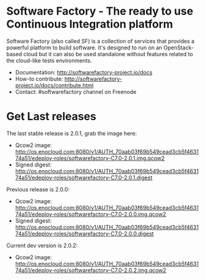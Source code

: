 Software Factory - The ready to use Continuous Integration platform
===================================================================

Software Factory (also called SF) is a collection of services that provides
a powerful platform to build software. It's designed to
run on an OpenStack-based cloud but it can also be used standalone
without features related to the cloud-like tests environments.

* Documentation: http://softwarefactory-project.io/docs
* How-to contribute: http://softwarefactory-project.io/docs/contribute.html
* Contact: #softwarefactory channel on Freenode

# Get Last releases

The last stable release is 2.0.1, grab the image here:

* Qcow2 image: http://os.enocloud.com:8080/v1/AUTH_70aab03f69b549cead3cb5f463174a51/edeploy-roles/softwarefactory-C7.0-2.0.1.img.qcow2
* Signed digest: http://os.enocloud.com:8080/v1/AUTH_70aab03f69b549cead3cb5f463174a51/edeploy-roles/softwarefactory-C7.0-2.0.1.digest

Previous release is 2.0.0:

* Qcow2 image: http://os.enocloud.com:8080/v1/AUTH_70aab03f69b549cead3cb5f463174a51/edeploy-roles/softwarefactory-C7.0-2.0.0.img.qcow2
* Signed digest: http://os.enocloud.com:8080/v1/AUTH_70aab03f69b549cead3cb5f463174a51/edeploy-roles/softwarefactory-C7.0-2.0.0.digest

Current dev version is 2.0.2:

* Qcow2 image: http://os.enocloud.com:8080/v1/AUTH_70aab03f69b549cead3cb5f463174a51/edeploy-roles/softwarefactory-C7.0-2.0.2.img.qcow2
